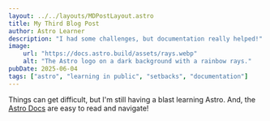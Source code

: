 ```yaml
---
layout: ../../layouts/MDPostLayout.astro
title: My Third Blog Post
author: Astro Learner
description: "I had some challenges, but documentation really helped!"
image:
    url: "https://docs.astro.build/assets/rays.webp"
    alt: "The Astro logo on a dark background with a rainbow rays."
pubDate: 2025-06-04
tags: ["astro", "learning in public", "setbacks", "documentation"]
---
```

Things can get difficult, but I'm still having a blast learning Astro. And, the [Astro Docs](docs.astro.build/en/getting-started/) are easy to read and navigate!